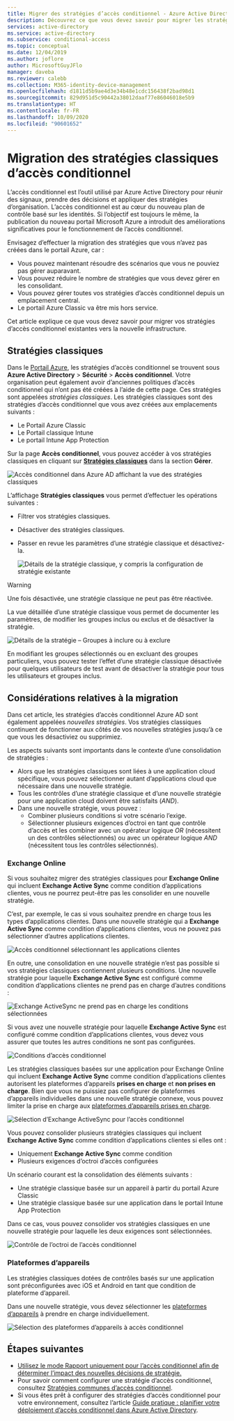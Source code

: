 ```yaml
---
title: Migrer des stratégies d’accès conditionnel - Azure Active Directory
description: Découvrez ce que vous devez savoir pour migrer les stratégies classiques dans le portail Azure.
services: active-directory
ms.service: active-directory
ms.subservice: conditional-access
ms.topic: conceptual
ms.date: 12/04/2019
ms.author: joflore
author: MicrosoftGuyJFlo
manager: daveba
ms.reviewer: calebb
ms.collection: M365-identity-device-management
ms.openlocfilehash: d1811d5b9ae4d3e34b48e1cdc156438f2bad98d1
ms.sourcegitcommit: 829d951d5c90442a38012daaf77e86046018e5b9
ms.translationtype: HT
ms.contentlocale: fr-FR
ms.lasthandoff: 10/09/2020
ms.locfileid: "90601652"
---
```

# <a name="conditional-access-classic-policy-migration"></a>Migration des stratégies classiques d’accès conditionnel

L’accès conditionnel est l’outil utilisé par Azure Active Directory pour réunir des signaux, prendre des décisions et appliquer des stratégies d’organisation. L’accès conditionnel est au cœur du nouveau plan de contrôle basé sur les identités. Si l’objectif est toujours le même, la publication du nouveau portail Microsoft Azure a introduit des améliorations significatives pour le fonctionnement de l’accès conditionnel.

Envisagez d’effectuer la migration des stratégies que vous n’avez pas créées dans le portail Azure, car :

- Vous pouvez maintenant résoudre des scénarios que vous ne pouviez pas gérer auparavant.
- Vous pouvez réduire le nombre de stratégies que vous devez gérer en les consolidant.
- Vous pouvez gérer toutes vos stratégies d’accès conditionnel depuis un emplacement central.
- Le portail Azure Classic va être mis hors service.

Cet article explique ce que vous devez savoir pour migrer vos stratégies d’accès conditionnel existantes vers la nouvelle infrastructure.

## <a name="classic-policies"></a>Stratégies classiques

Dans le [Portail Azure](https://portal.azure.com), les stratégies d’accès conditionnel se trouvent sous **Azure Active Directory** > **Sécurité** > **Accès conditionnel**. Votre organisation peut également avoir d’anciennes politiques d’accès conditionnel qui n’ont pas été créées à l’aide de cette page. Ces stratégies sont appelées *stratégies classiques*. Les stratégies classiques sont des stratégies d’accès conditionnel que vous avez créées aux emplacements suivants :

- Le Portail Azure Classic
- Le Portail classique Intune
- Le portail Intune App Protection

Sur la page **Accès conditionnel**, vous pouvez accéder à vos stratégies classiques en cliquant sur [**Stratégies classiques**](https://portal.azure.com/#blade/Microsoft_AAD_IAM/ConditionalAccessBlade/ClassicPolicies) dans la section **Gérer**. 

![Accès conditionnel dans Azure AD affichant la vue des stratégies classiques](./media/policy-migration/71.png)

L’affichage **Stratégies classiques** vous permet d’effectuer les opérations suivantes :

- Filtrer vos stratégies classiques.
- Désactiver des stratégies classiques.
- Passer en revue les paramètres d’une stratégie classique et désactivez-la.

   ![Détails de la stratégie classique, y compris la configuration de stratégie existante](./media/policy-migration/74.png)

> [!WARNING]
> Une fois désactivée, une stratégie classique ne peut pas être réactivée.

La vue détaillée d’une stratégie classique vous permet de documenter les paramètres, de modifier les groupes inclus ou exclus et de désactiver la stratégie.

![Détails de la stratégie – Groupes à inclure ou à exclure](./media/policy-migration/75.png)

En modifiant les groupes sélectionnés ou en excluant des groupes particuliers, vous pouvez tester l’effet d’une stratégie classique désactivée pour quelques utilisateurs de test avant de désactiver la stratégie pour tous les utilisateurs et groupes inclus.
 
## <a name="migration-considerations"></a>Considérations relatives à la migration

Dans cet article, les stratégies d’accès conditionnel Azure AD sont également appelées *nouvelles stratégies*.
Vos stratégies classiques continuent de fonctionner aux côtés de vos nouvelles stratégies jusqu’à ce que vous les désactiviez ou supprimiez. 

Les aspects suivants sont importants dans le contexte d’une consolidation de stratégies :

- Alors que les stratégies classiques sont liées à une application cloud spécifique, vous pouvez sélectionner autant d’applications cloud que nécessaire dans une nouvelle stratégie.
- Tous les contrôles d’une stratégie classique et d’une nouvelle stratégie pour une application cloud doivent être satisfaits (*AND*). 
- Dans une nouvelle stratégie, vous pouvez :
   - Combiner plusieurs conditions si votre scénario l’exige. 
   - Sélectionner plusieurs exigences d’octroi en tant que contrôle d’accès et les combiner avec un opérateur logique *OR* (nécessitent un des contrôles sélectionnés) ou avec un opérateur logique *AND* (nécessitent tous les contrôles sélectionnés).

### <a name="exchange-online"></a>Exchange Online

Si vous souhaitez migrer des stratégies classiques pour **Exchange Online** qui incluent **Exchange Active Sync** comme condition d’applications clientes, vous ne pourrez peut-être pas les consolider en une nouvelle stratégie. 

C’est, par exemple, le cas si vous souhaitez prendre en charge tous les types d’applications clientes. Dans une nouvelle stratégie qui a **Exchange Active Sync** comme condition d’applications clientes, vous ne pouvez pas sélectionner d’autres applications clientes.

![Accès conditionnel sélectionnant les applications clientes](./media/policy-migration/64.png)

En outre, une consolidation en une nouvelle stratégie n’est pas possible si vos stratégies classiques contiennent plusieurs conditions. Une nouvelle stratégie pour laquelle **Exchange Active Sync** est configuré comme condition d’applications clientes ne prend pas en charge d’autres conditions :   

![Exchange ActiveSync ne prend pas en charge les conditions sélectionnées](./media/policy-migration/08.png)

Si vous avez une nouvelle stratégie pour laquelle **Exchange Active Sync** est configuré comme condition d’applications clientes, vous devez vous assurer que toutes les autres conditions ne sont pas configurées. 

![Conditions d’accès conditionnel](./media/policy-migration/16.png)
 
Les stratégies classiques basées sur une application pour Exchange Online qui incluent **Exchange Active Sync** comme condition d’applications clientes autorisent les plateformes d’appareils **prises en charge** et **non prises en charge**. Bien que vous ne puissiez pas configurer de plateformes d’appareils individuelles dans une nouvelle stratégie connexe, vous pouvez limiter la prise en charge aux [plateformes d’appareils prises en charge](concept-conditional-access-conditions.md#device-platforms). 

![Sélection d’Exchange ActiveSync pour l’accès conditionnel](./media/policy-migration/65.png)

Vous pouvez consolider plusieurs stratégies classiques qui incluent **Exchange Active Sync** comme condition d’applications clientes si elles ont :

- Uniquement **Exchange Active Sync** comme condition 
- Plusieurs exigences d’octroi d’accès configurées

Un scénario courant est la consolidation des éléments suivants :

- Une stratégie classique basée sur un appareil à partir du portail Azure Classic 
- Une stratégie classique basée sur une application dans le portail Intune App Protection 
 
Dans ce cas, vous pouvez consolider vos stratégies classiques en une nouvelle stratégie pour laquelle les deux exigences sont sélectionnées.

![Contrôle de l’octroi de l’accès conditionnel](./media/policy-migration/62.png)

### <a name="device-platforms"></a>Plateformes d’appareils

Les stratégies classiques dotées de contrôles basés sur une application sont préconfigurées avec iOS et Android en tant que condition de plateforme d’appareil. 

Dans une nouvelle stratégie, vous devez sélectionner les [plateformes d’appareils](concept-conditional-access-conditions.md#device-platforms) à prendre en charge individuellement.

![Sélection des plateformes d’appareils à accès conditionnel](./media/policy-migration/41.png)

## <a name="next-steps"></a>Étapes suivantes

- [Utilisez le mode Rapport uniquement pour l’accès conditionnel afin de déterminer l’impact des nouvelles décisions de stratégie.](concept-conditional-access-report-only.md)
- Pour savoir comment configurer une stratégie d’accès conditionnel, consultez [Stratégies communes d’accès conditionnel](concept-conditional-access-policy-common.md).
- Si vous êtes prêt à configurer des stratégies d’accès conditionnel pour votre environnement, consultez l’article [Guide pratique : planifier votre déploiement d’accès conditionnel dans Azure Active Directory](plan-conditional-access.md). 
